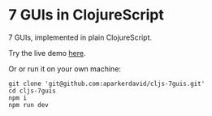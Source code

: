 # 7 GUIs in ClojureScript

7 GUIs, implemented in plain ClojureScript.

Try the live demo [here](https://stoic-franklin-71dc69.netlify.app).

Or or run it on your own machine:
```
git clone 'git@github.com:aparkerdavid/cljs-7guis.git'
cd cljs-7guis
npm i
npm run dev
```